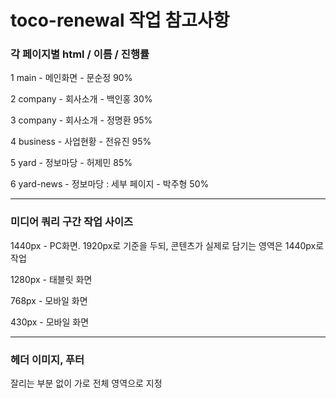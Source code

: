 # toco-renewal 작업 참고사항


### 각 페이지별 html / 이름 / 진행률

1 main - 메인화면 - 문순정 90%

2 company - 회사소개 - 백인홍 30%

3 company - 회사소개 - 정명환 95%

4 business - 사업현황 - 전유진 95%

5 yard - 정보마당 - 허제민 85%

6 yard-news - 정보마당 : 세부 페이지 - 박주형 50%

---

### 미디어 쿼리 구간 작업 사이즈

1440px - PC화면. 1920px로 기준을 두되, 콘텐츠가 실제로 담기는 영역은 1440px로 작업

1280px - 태블릿 화면

768px - 모바일 화면

430px - 모바일 화면

---

### 헤더 이미지, 푸터

잘리는 부분 없이 가로 전체 영역으로 지정
